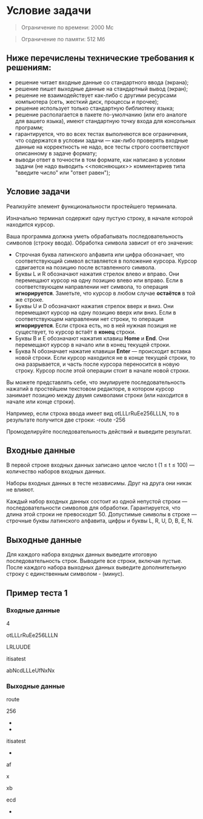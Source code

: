 # Условие задачи

> Ограничение по времени: 2000 Мс

> Ограничение по памяти: 512 Мб

## Ниже перечислены технические требования к решениям:
- решение читает входные данные со стандартного ввода (экрана);
- решение пишет выходные данные на стандартный вывод (экран);
- решение не взаимодействует как-либо с другими ресурсами компьютера (сеть, жесткий диск, процессы и прочее);
- решение использует только стандартную библиотеку языка;
- решение располагается в пакете по-умолчанию (или его аналоге для вашего языка), имеют стандартную точку входа для консольных программ;
- гарантируется, что во всех тестах выполняются все ограничения, что содержатся в условии задачи — как-либо проверять входные данные на корректность не надо, все тесты строго соответствуют описанному в задаче формату;
- выводи ответ в точности в том формате, как написано в условии задачи (не надо выводить <<поясняющих>> комментариев типа "введите число" или "ответ равен");

## Условие задачи

Реализуйте элемент функциональности простейшего терминала.

Изначально терминал содержит одну пустую строку, в начале которой находится курсор.

Ваша программа должна уметь обрабатывать последовательность символов (строку ввода). Обработка символа зависит от его значения:
- Строчная буква латинского алфавита или цифра обозначает, что соответствующий символ вставляется в положение курсора. Курсор сдвигается на позицию после вставленного символа.
- Буквы L и R обозначают нажатия стрелок влево и вправо. Они перемещают курсор на одну позицию влево или вправо. Если в соответствующем направлении нет символа, то операция **игнорируется**. Заметьте, что курсор в любом случае **остаётся**  в той же строке.
- Буквы U и D обозначают нажатия стрелок вверх и вниз. Они перемещают курсор на одну позицию вверх или вниз. Если в соответствующем направлении нет строки, то операция **игнорируется**. Если строка есть, но в ней нужная позиция не существует, то курсор встаёт в **конец** строки.
- Буквы B и E обозначают нажатия клавиш **Home** и **End**. Они перемещают курсор в начало или в конец текущей строки.
- Буква N обозначает нажатие клавиши **Enter** — происходит вставка новой строки. Если курсор находился не в конце текущей строки, то она разрывается, и часть после курсора переносится в новую строку. Курсор после этой операции стоит в начале новой строки.

Вы можете представлять себе, что эмулируете последовательность нажатий в простейшем текстовом редакторе, в котором курсор занимает позицию между двумя символами строки (или находится в начале или конце строки).

Например, если строка ввода имеет вид otLLLrRuEe256LLLN, то в результате получится две строки:
-route
-256

Промоделируйте последовательность действий и выведите результат.

## Входные данные
В первой строке входных данных записано целое число t (1 ≤ t ≤ 100) — количество наборов входных данных.

Наборы входных данных в тесте независимы. Друг на друга они никак не влияют.

Каждый набор входных данных состоит из одной непустой строки —последовательности символов для обработки. Гарантируется, что длина этой строки не превосходит 50. Допустимые символы в строке — строчные буквы латинского алфавита, цифры и буквы L, R, U, D, B, E, N.

## Выходные данные

Для каждого набора входных данных выведите итоговую последовательность строк. Выводите все строки, включая пустые. После каждого набора выходных данных выведите дополнительную строку с единственным символом - (минус).

## Пример теста 1

### Входные данные

4

otLLLrRuEe256LLLN

LRLUUDE

itisatest

abNcdLLLeUfNxNx

### Выходные данные

route

256

-



-

itisatest

-

af

x

xb

ecd

-
